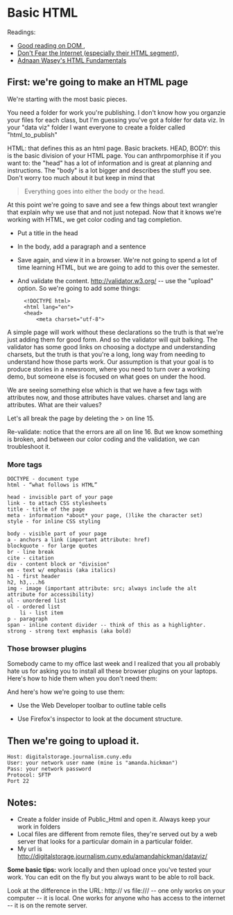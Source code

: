 # Basic HTML 

Readings: 

+ [Good reading on DOM ](http://en.wikipedia.org/wiki/Span_and_div), 
+ [Don't Fear the Internet ](http://www.dontfeartheinternet.com/) ([especially their HTML segment](http://www.dontfeartheinternet.com/html/html)),
+ [Adnaan Wasey's HTML Fundamentals](http://www.slideshare.net/adnaanwasey/html-fundamentals-for-web-producers)

## First: we're going to make an HTML page
We're starting with the most basic pieces. 

You need a folder for work you're publishing. I don't know how you organzie your files for each class, but I'm guessing you've got a folder for data viz. In your "data viz" folder I want everyone to create a folder called "html_to_publish"

HTML: that defines this as an html page. Basic brackets. 
HEAD, BODY: this is the basic division of your HTML page. You can anthrpomorphise it if you want to: the "head" has a lot of information and is great at planning and instructions. The "body" is a lot bigger and describes the stuff you see. Don't worry too much about it but keep in mind that

> Everything goes into either the body or the head.

At this point we're going to save and see a few things about text wrangler that explain why we use that and not just notepad. Now that it knows we're working with HTML, we get color coding and tag completion. 

+ Put a title in the head

+ In the body, add a paragraph and a sentence

+ Save again, and view it in a browser. We're not going to spend a lot of time learning HTML, but we are going to add to this over the semester. 

+ And validate the content. http://validator.w3.org/ -- use the "upload" option. So we're going to add some things:
	
	    <!DOCTYPE html>
	    <html lang="en">
	    <head>
	        <meta charset="utf-8">     

A simple page will work without these declarations so the truth is that we're just adding them for good form. And so the validator will quit balking. The validator has some good links on choosing a doctype and understanding charsets, but the truth is that you're a long, long way from needing to understand how those parts work. Our assumption is that your goal is to produce stories in a newsroom, where you need to turn over a working demo, but someone else is focused on what goes on under the hood. 

We are seeing something else which is that we have a few tags with attributes now, and those attributes have values. charset and lang are attributes. What are their values?

Let's all break the page by deleting the > on line 15. 

Re-validate: notice that the errors are all on line 16. But we know something is broken, and between our color coding and the validation, we can troubleshoot it. 

### More tags

    DOCTYPE - document type
    html - “what follows is HTML”

    head - invisible part of your page
    link - to attach CSS stylesheets    
    title - title of the page
    meta - information *about* your page, ()like the character set)    
    style - for inline CSS styling
     
    body - visible part of your page
    a - anchors a link (important attribute: href)
    blockquote - for large quotes
    br - line break
    cite - citation
    div - content block or "division"
    em - text w/ emphasis (aka italics)
    h1 - first header
    h2, h3,...h6
    img - image (important attribute: src; always include the alt attribute for accessibility)
    ul - unordered list
    ol - ordered list
        li - list item
    p - paragraph
    span - inline content divider -- think of this as a highlighter. 
    strong - strong text emphasis (aka bold)


### Those browser plugins

Somebody came to my office last week and I realized that you all probably hate us for asking you to install all these browser plugins on your laptops. Here's how to hide them when you don't need them:

And here's how we're going to use them:

+ Use the Web Developer toolbar to outline table cells

+ Use Firefox's inspector to look at the document structure. 


## Then we're going to upload it.
    Host: digitalstorage.journalism.cuny.edu
    User: your network user name (mine is "amanda.hickman")
    Pass: your network password
    Protocol: SFTP
    Port 22
    
## Notes:

* Create a folder inside of Public_Html and open it. Always keep your work in folders
* Local files are different from remote files, they're served out by a web server that looks for a particular domain in a particular folder. 
* My url is <http://digitalstorage.journalism.cuny.edu/amandahickman/dataviz/>

**Some basic tips:** work locally and then upload once you've tested your work. You can edit on the fly but you always want to be able to roll back. 

Look at the difference in the URL: http:// vs file:/// -- one only works on your computer -- it is local. One works for anyone who has access to the internet -- it is on the remote server. 

